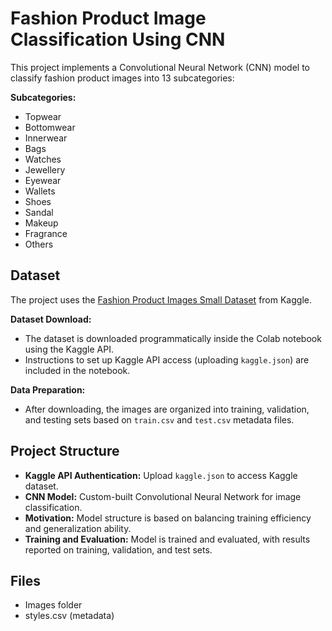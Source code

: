 # Fashion Product Image Classification Using CNN

This project implements a Convolutional Neural Network (CNN) model to classify fashion product images into 13 subcategories:

**Subcategories:**
- Topwear
- Bottomwear
- Innerwear
- Bags
- Watches
- Jewellery
- Eyewear
- Wallets
- Shoes
- Sandal
- Makeup
- Fragrance
- Others

## Dataset
The project uses the [Fashion Product Images Small Dataset](https://www.kaggle.com/datasets/paramaggarwal/fashion-product-images-small) from Kaggle.

**Dataset Download:**  
- The dataset is downloaded programmatically inside the Colab notebook using the Kaggle API.
- Instructions to set up Kaggle API access (uploading `kaggle.json`) are included in the notebook.

**Data Preparation:**
- After downloading, the images are organized into training, validation, and testing sets based on `train.csv` and `test.csv` metadata files.

## Project Structure
- **Kaggle API Authentication:** Upload `kaggle.json` to access Kaggle dataset.
- **CNN Model:** Custom-built Convolutional Neural Network for image classification.
- **Motivation:** Model structure is based on balancing training efficiency and generalization ability.
- **Training and Evaluation:** Model is trained and evaluated, with results reported on training, validation, and test sets.

## Files
- Images folder
- styles.csv (metadata)
